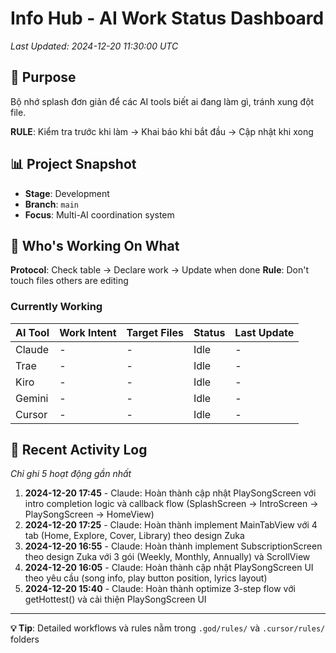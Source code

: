 # Info Hub - AI Work Status Dashboard

*Last Updated: 2024-12-20 11:30:00 UTC*

## 🎯 Purpose
Bộ nhớ splash đơn giản để các AI tools biết ai đang làm gì, tránh xung đột file.

**RULE**: Kiểm tra trước khi làm → Khai báo khi bắt đầu → Cập nhật khi xong

## 📊 Project Snapshot
- **Stage**: Development
- **Branch**: `main` 
- **Focus**: Multi-AI coordination system

## 🔄 Who's Working On What

**Protocol**: Check table → Declare work → Update when done
**Rule**: Don't touch files others are editing

### Currently Working
| AI Tool | Work Intent | Target Files | Status | Last Update |
|---------|-------------|--------------|--------|-------------|
| Claude | - | - | Idle | - |
| Trae | - | - | Idle | - |
| Kiro | - | - | Idle | - |
| Gemini | - | - | Idle | - |
| Cursor | - | - | Idle | - |

## 📝 Recent Activity Log
*Chỉ ghi 5 hoạt động gần nhất*

1. **2024-12-20 17:45** - Claude: Hoàn thành cập nhật PlaySongScreen với intro completion logic và callback flow (SplashScreen → IntroScreen → PlaySongScreen → HomeView)
2. **2024-12-20 17:25** - Claude: Hoàn thành implement MainTabView với 4 tab (Home, Explore, Cover, Library) theo design Zuka
3. **2024-12-20 16:55** - Claude: Hoàn thành implement SubscriptionScreen theo design Zuka với 3 gói (Weekly, Monthly, Annually) và ScrollView
4. **2024-12-20 16:05** - Claude: Hoàn thành cập nhật PlaySongScreen UI theo yêu cầu (song info, play button position, lyrics layout)
5. **2024-12-20 15:40** - Claude: Hoàn thành optimize 3-step flow với getHottest() và cải thiện PlaySongScreen UI

---

**💡 Tip**: Detailed workflows và rules nằm trong `.god/rules/` và `.cursor/rules/` folders